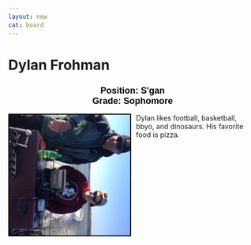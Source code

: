```yaml
---
layout: new
cat: board
---
```


<style>

h2 {
font-size: 18px;
color: Black;
font-family: Arial;
text-align: left;
}

div.maintext {
    -webkit-column-count: 2;
    -moz-column-count: 2;
    column-count: 2;
    margin: auto;
}

img {
    -webkit-column-span: 1;
    column-span: 1;
    -ms-transform: rotate(90deg);
    -webkit-transform: rotate(90deg);
    display: block;
    margin: inherit;
    border: 2px solid Black;

p {
    -webkit-column-span: 1;
    column-span: 1;
    text-align: left;

  }
h2 {
    -webkit-column-span: 1;
    column-span: 1;

  }
</style>

# Dylan Frohman
<h2 style="text-align:center;"> Position: S'gan <br>
Grade: Sophomore </h2>
<div class="maintext" style="max-width:540px;">
<img style="margin:auto; display:block; max-width:100%; max-height:100%" src="Dylan.jpg">
<p style="max-width: 235px;">Dylan likes football, basketball, bbyo, and dinosaurs. His favorite food is pizza.</p>
</div>
